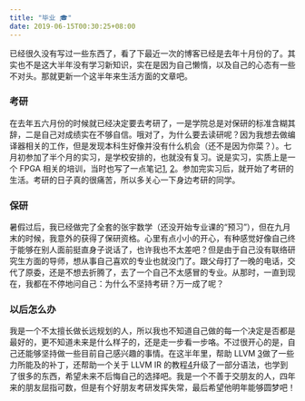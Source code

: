 ```yaml
---
title: "毕业 🎓"
date: 2019-06-15T00:30:25+08:00
---
```


已经很久没有写过一些东西了，看了下最近一次的博客已经是去年十月份的了。其实也不是这大半年没有学习新知识，实在是因为自己懒惰，以及自己的心态有一些不对头。那就更新一个这半年来生活方面的文章吧。

### 考研

在去年五六月份的时候就已经决定要去考研了，一是学院总是对保研的标准含糊其辞，二是自己对成绩实在不够自信。哦对了，为什么要去读研呢？因为我想去做编译器相关的工作，但是发现本科生好像并没有什么机会（还不是因为你菜？）。七月初参加了半个月的实习，是学校安排的，也就没有复习。说是实习，实质上是一个 FPGA 相关的培训，当时也写了一点笔记[1](/archives/manage-vivado-projects/), [2](/archives/first-scratch-on-vivado-hls/)。参加完实习后，就开始了考研的生活。考研的日子真的很痛苦，所以多关心一下身边考研的同学。

### 保研

暑假过后，我已经做完了全套的张宇数学（还没开始专业课的“预习”），但在九月末的时候，我意外的获得了保研资格。心里有点小小的开心，有种感觉好像自己终于能够在别人面前挺直身子说话了，也许我也不太差吧？但是由于自己没有联络研究生方面的导师，想从事自己喜欢的专业也就没门了。跟父母打了一晚的电话，交代了原委，还是不想去折腾了，去了一个自己不太感冒的专业。从那时，一直到现在，我都在不停地问自己：为什么不坚持考研？万一成了呢？

### 以后怎么办

我是一个不太擅长做长远规划的人，所以我也不知道自己做的每一个决定是否都是最好的，更不知道未来是什么样子的，还是走一步看一步咯。不过很开心的是，自己还能够坚持做一些目前自己感兴趣的事情。在这半年里，帮助 LLVM [3](https://github.com/llvm/llvm-project/commits?author=vgxbj)做了一些力所能及的补丁，还帮助一个关于 LLVM IR 的教程[4](https://mapping-high-level-constructs-to-llvm-ir.readthedocs.io/)升级了一部分语法，也学到了很多的东西，希望未来不后悔自己的选择吧。我是一个不善于交朋友的人，四年来的朋友屈指可数，但是有个好朋友考研发挥失常，最后希望他明年能够圆梦吧！
